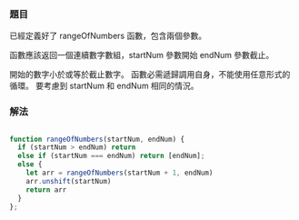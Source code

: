 ### 題目

已經定義好了 rangeOfNumbers 函數，包含兩個參數。 

函數應該返回一個連續數字數組，startNum 參數開始 endNum 參數截止。 

開始的數字小於或等於截止數字。 函數必需遞歸調用自身，不能使用任意形式的循環。 要考慮到 startNum 和 endNum 相同的情況。

### 解法

```js

function rangeOfNumbers(startNum, endNum) {
  if (startNum > endNum) return
  else if (startNum === endNum) return [endNum];
  else {
    let arr = rangeOfNumbers(startNum + 1, endNum)
    arr.unshift(startNum)
    return arr
  }
};

```
